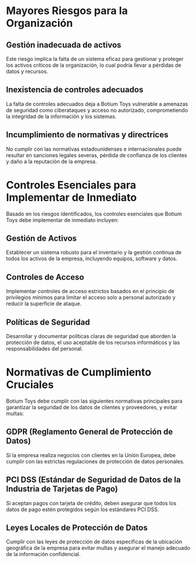 # Mayores Riesgos para la Organización

## Gestión inadecuada de activos
Este riesgo implica la falta de un sistema eficaz para gestionar y proteger los activos críticos de la organización, lo cual podría llevar a pérdidas de datos y recursos.

## Inexistencia de controles adecuados
La falta de controles adecuados deja a Botium Toys vulnerable a amenazas de seguridad como ciberataques y acceso no autorizado, comprometiendo la integridad de la información y los sistemas.

## Incumplimiento de normativas y directrices
No cumplir con las normativas estadounidenses e internacionales puede resultar en sanciones legales severas, pérdida de confianza de los clientes y daño a la reputación de la empresa.

# Controles Esenciales para Implementar de Inmediato

Basado en los riesgos identificados, los controles esenciales que Botium Toys debe implementar de inmediato incluyen:

## Gestión de Activos
Establecer un sistema robusto para el inventario y la gestión continua de todos los activos de la empresa, incluyendo equipos, software y datos.

## Controles de Acceso
Implementar controles de acceso estrictos basados en el principio de privilegios mínimos para limitar el acceso solo a personal autorizado y reducir la superficie de ataque.

## Políticas de Seguridad
Desarrollar y documentar políticas claras de seguridad que aborden la protección de datos, el uso aceptable de los recursos informáticos y las responsabilidades del personal.

# Normativas de Cumplimiento Cruciales

Botium Toys debe cumplir con las siguientes normativas principales para garantizar la seguridad de los datos de clientes y proveedores, y evitar multas:

## GDPR (Reglamento General de Protección de Datos)
Si la empresa realiza negocios con clientes en la Unión Europea, debe cumplir con las estrictas regulaciones de protección de datos personales.

## PCI DSS (Estándar de Seguridad de Datos de la Industria de Tarjetas de Pago)
Si aceptan pagos con tarjeta de crédito, deben asegurar que todos los datos de pago estén protegidos según los estándares PCI DSS.

## Leyes Locales de Protección de Datos
Cumplir con las leyes de protección de datos específicas de la ubicación geográfica de la empresa para evitar multas y asegurar el manejo adecuado de la información confidencial.
